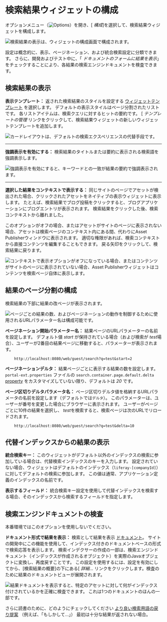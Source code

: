 # 検索結果ウィジェットの構成

オプションメニュー（![Options](../../../images/icon-app-options.png)）を開き、[ *構成*]を選択して、検索結果ウィジェットを構成します。

![検索結果の表示は、ウィジェットの構成画面で構成されます。](./configuring-the-search-results-widget/images/02.png)

設定は概念的に、表示、ページネーション、および統合検索設定に分類できます。 さらに、開発およびテスト中に、「 *ドキュメントのフォームに結果を表示*」をチェックすることにより、各結果の検索エンジンドキュメントを検査できます。

## 検索結果の表示

**表示テンプレート：** 返された検索結果のスタイルを設定する [ウィジェットテンプレート](./../../../site-building/displaying-content/customizing-widgets/styling-widgets-with-widget-templates.md) を選択します。 デフォルトの表示スタイルはページ分割されたリストです。 各リストアイテムは、検索クエリに対するヒットの要約です。 [ *テンプレートの管理* リンクをクリックして、検索結果ウィジェットの新しいウィジェットテンプレートを追加します。

![カードレイアウトは、デフォルトの検索エクスペリエンスの代替手段です。 ](./configuring-the-search-results-widget/images/01.png)

-----

**強調表示を有効にする：** 検索結果のタイトルまたは要約に表示される検索語を強調表示します。

![強調表示を有効にすると、キーワードとの一致が結果の要約で強調表示されます。](./configuring-the-search-results-widget/images/03.png)

-----

**選択した結果をコンテキストで表示する：** 同じサイトのページでアセットが検出された場合、クリックされたアセットをネイティブの表示ウィジェットに表示します。 たとえば、検索結果でブログ投稿をクリックすると、ブログアプリケーションにブログエントリが表示されます。 検索結果をクリックした後、検索コンテキストから離れました。

このオプションがオフの場合、またはアセットがサイトのページに表示されない場合、アセットは検索ページのコンテキスト内にある間、代わりにAsset Publisherウィンドウに表示されます。 適切な権限があれば、検索コンテキストから直接コンテンツを編集することもできます。 戻る矢印をクリックして、検索結果に戻ります。

![コンテキストで表示オプションがオフになっている場合、またはコンテンツがサイトのページに表示されていない場合、Asset Publisherウィジェットはコンテンツを検索ページ自体に表示します。](./configuring-the-search-results-widget/images/04.png)

## 結果のページ分割の構成

検索結果の下部に結果の改ページが表示されます。

![ページごとの結果の数、およびページネーションの動作を制御するために使用されるURLパラメーター名は構成可能です。](./configuring-the-search-results-widget/images/06.png)

**ページネーション開始パラメーター名：** 結果ページのURLパラメーターの名前を設定します。 デフォルト値 *start* が保持されている場合（および検索が *test*場合）、ユーザーが2番目の結果ページに移動すると、パラメーターが表示されます。

``` 
    http://localhost:8080/web/guest/search?q=test&start=2
```

**ページネーションデルタ：** 結果ページごとに表示する結果の数を設定します。 `portal-ext.properties` ファイルの `search.container.page.default.delta` [property](https://docs.liferay.com/ce/portal/7.3-latest/propertiesdoc/portal.properties.html#Search%20Container) をカスタマイズしていない限り、デフォルトは *20* です。

**ページ区切りデルタパラメータ名：** ページ区切りデルタ値を格納するURLパラメータの名前を設定します（デフォルトでは`デルタ`）。 このパラメーターは、ユーザーが番号を変更した場合にブラウザーに表示されます。 ユーザーがページごとに10件の結果を選択し、 *test*を検索すると、検索ページは次のURLでリロードされます。

``` 
    http://localhost:8080/web/guest/search?q=test&delta=10
```

## 代替インデックスからの結果の表示

**統合検索キー：** このウィジェットがデフォルト以外のインデックスの検索に参加している場合は、代替検索インデックスのキーを入力します。 設定されていない場合、ウィジェットはデフォルトのインデックス（`liferay-[companyId]`）に対してデフォルトの検索に参加します。 この値は通常、アプリケーション定義のインデックスの名前です。

<!-- I am starting to get lost. Maybe have a link to what a non-default index is and how the widget could participate in a search on it? -->

**表示するフィールド：** 統合検索キー設定を使用して代替インデックスを検索する場合、そのインデックスから検索するフィールドを指定します。

<!-- Is there some documentation on how to set up federated search that we can link to here? -->

## 検索エンジンドキュメントの検査

本番環境ではこのオプションを使用しないでください。

**ドキュメント形式で結果を表示：** 検索として結果を表示 [ドキュメント](../../developer_guide.rst)。 サイトの開発中にこの機能を使用して、インデックス付きのドキュメントベースの形式で検索応答を表示します。 検索インデクサーの作成の一部は、検索エンジンドキュメント（インデックスが作成されるオブジェクト）を実際のJavaオブジェクトに変換し、再度戻すことです。 この設定を使用するには、設定を有効にしてから、[検索結果の概要]の下にある[ *詳細...* リンクをクリックします。検査のために結果のドキュメントビューが展開されます。

![結果ドキュメントを表示すると、特定のアセットに対して何がインデックス付けされているかを正確に検査できます。 これは1つのドキュメントのほんの一部です。](./configuring-the-search-results-widget/images/05.png)

さらに読書のために、どのようにチェックしてください [より良い検索用語の戻り提案](./enabling-search-suggestions.md) （例えば、「もしかして...」） 最初は十分な結果が返されない場合。
